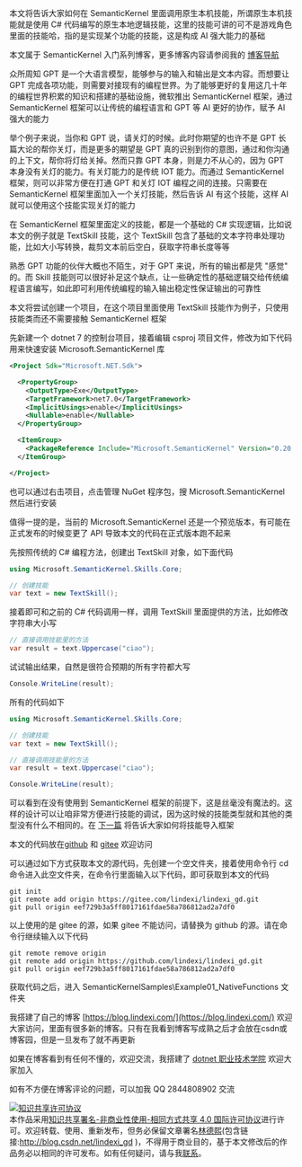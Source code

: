 
本文将告诉大家如何在 SemanticKernel 里面调用原生本机技能，所谓原生本机技能就是使用 C# 代码编写的原生本地逻辑技能，这里的技能可讲的可不是游戏角色里面的技能哈，指的是实现某个功能的技能，这是构成 AI 强大能力的基础

<!--more-->


<!-- CreateTime:2023/8/28 8:37:23 -->

<!-- 发布 -->
<!-- 博客 -->

本文属于 SemanticKernel 入门系列博客，更多博客内容请参阅我的 [博客导航](https://blog.lindexi.com/post/%E5%8D%9A%E5%AE%A2%E5%AF%BC%E8%88%AA.html )

<!-- 入门须知 -->
众所周知 GPT 是一个大语言模型，能够参与的输入和输出是文本内容。而想要让 GPT 完成各项功能，则需要对接现有的编程世界。为了能够更好的复用这几十年的编程世界积累的知识和搭建的基础设施，微软推出 SemanticKernel 框架，通过 SemanticKernel 框架可以让传统的编程语言和 GPT 等 AI 更好的协作，赋予 AI 强大的能力

举个例子来说，当你和 GPT 说，请关灯的时候。此时你期望的也许不是 GPT 长篇大论的帮你关灯，而是更多的期望是 GPT 真的识别到你的意图，通过和你沟通的上下文，帮你将灯给关掉。然而只靠 GPT 本身，则是力不从心的，因为 GPT 本身没有关灯的能力。有关灯能力的是传统 IOT 能力。而通过 SemanticKernel 框架，则可以非常方便在打通 GPT 和关灯 IOT 编程之间的连接。只需要在 SemanticKernel 框架里面加入一个关灯技能，然后告诉 AI 有这个技能，这样 AI 就可以使用这个技能实现关灯的能力

在 SemanticKernel 框架里面定义的技能，都是一个基础的 C# 实现逻辑，比如说本文的例子就是 TextSkill 技能，这个 TextSkill 包含了基础的文本字符串处理功能，比如大小写转换，裁剪文本前后空白，获取字符串长度等等

熟悉 GPT 功能的伙伴大概也不陌生，对于 GPT 来说，所有的输出都是凭 "感觉" 的。而 Skill 技能则可以很好补足这个缺点，让一些确定性的基础逻辑交给传统编程语言编写，如此即可利用传统编程的输入输出稳定性保证输出的可靠性

本文将尝试创建一个项目，在这个项目里面使用 TextSkill 技能作为例子，只使用技能类而还不需要接触 SemanticKernel 框架

先新建一个 dotnet 7 的控制台项目，接着编辑 csproj 项目文件，修改为如下代码用来快速安装 Microsoft.SemanticKernel 库

```xml
<Project Sdk="Microsoft.NET.Sdk">

  <PropertyGroup>
    <OutputType>Exe</OutputType>
    <TargetFramework>net7.0</TargetFramework>
    <ImplicitUsings>enable</ImplicitUsings>
    <Nullable>enable</Nullable>
  </PropertyGroup>

  <ItemGroup>
    <PackageReference Include="Microsoft.SemanticKernel" Version="0.20.230821.4-preview" />
  </ItemGroup>

</Project>
```

也可以通过右击项目，点击管理 NuGet 程序包，搜 Microsoft.SemanticKernel 然后进行安装

值得一提的是，当前的 Microsoft.SemanticKernel 还是一个预览版本，有可能在正式发布的时候变更了 API 导致本文的代码在正式版本跑不起来

先按照传统的 C# 编程方法，创建出 TextSkill 对象，如下面代码

```csharp
using Microsoft.SemanticKernel.Skills.Core;

// 创建技能
var text = new TextSkill();
```

接着即可和之前的 C# 代码调用一样，调用 TextSkill 里面提供的方法，比如修改字符串大小写

```csharp
// 直接调用技能里的方法
var result = text.Uppercase("ciao");
```

试试输出结果，自然是很符合预期的所有字符都大写

```csharp
Console.WriteLine(result);
```

所有的代码如下

```csharp
using Microsoft.SemanticKernel.Skills.Core;

// 创建技能
var text = new TextSkill();

// 直接调用技能里的方法
var result = text.Uppercase("ciao");

Console.WriteLine(result);
```

可以看到在没有使用到 SemanticKernel 框架的前提下，这是丝毫没有魔法的。这样的设计可以让咱非常方便进行技能的调试，因为这时候的技能类型就和其他的类型没有什么不相同的。在 [下一篇](https://blog.lindexi.com/post/dotnet-SemanticKernel-%E5%85%A5%E9%97%A8-%E5%B0%86%E6%8A%80%E8%83%BD%E5%AF%BC%E5%85%A5%E6%A1%86%E6%9E%B6.html ) 将告诉大家如何将技能导入框架

本文的代码放在[github](https://github.com/lindexi/lindexi_gd/tree/eef729b3a5ff8017161fdae58a786812ad2a7df0/SemanticKernelSamples/Example01_NativeFunctions) 和 [gitee](https://gitee.com/lindexi/lindexi_gd/tree/eef729b3a5ff8017161fdae58a786812ad2a7df0/SemanticKernelSamples/Example01_NativeFunctions) 欢迎访问

可以通过如下方式获取本文的源代码，先创建一个空文件夹，接着使用命令行 cd 命令进入此空文件夹，在命令行里面输入以下代码，即可获取到本文的代码

```
git init
git remote add origin https://gitee.com/lindexi/lindexi_gd.git
git pull origin eef729b3a5ff8017161fdae58a786812ad2a7df0
```

以上使用的是 gitee 的源，如果 gitee 不能访问，请替换为 github 的源。请在命令行继续输入以下代码

```
git remote remove origin
git remote add origin https://github.com/lindexi/lindexi_gd.git
git pull origin eef729b3a5ff8017161fdae58a786812ad2a7df0
```

获取代码之后，进入 SemanticKernelSamples\Example01_NativeFunctions 文件夹


我搭建了自己的博客 [https://blog.lindexi.com/](https://blog.lindexi.com/) 欢迎大家访问，里面有很多新的博客。只有在我看到博客写成熟之后才会放在csdn或博客园，但是一旦发布了就不再更新

如果在博客看到有任何不懂的，欢迎交流，我搭建了 [dotnet 职业技术学院](https://t.me/dotnet_campus) 欢迎大家加入

如有不方便在博客评论的问题，可以加我 QQ 2844808902 交流

<a rel="license" href="http://creativecommons.org/licenses/by-nc-sa/4.0/"><img alt="知识共享许可协议" style="border-width:0" src="https://licensebuttons.net/l/by-nc-sa/4.0/88x31.png" /></a><br />本作品采用<a rel="license" href="http://creativecommons.org/licenses/by-nc-sa/4.0/">知识共享署名-非商业性使用-相同方式共享 4.0 国际许可协议</a>进行许可。欢迎转载、使用、重新发布，但务必保留文章署名[林德熙](http://blog.csdn.net/lindexi_gd)(包含链接:http://blog.csdn.net/lindexi_gd )，不得用于商业目的，基于本文修改后的作品务必以相同的许可发布。如有任何疑问，请与我[联系](mailto:lindexi_gd@163.com)。